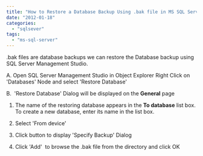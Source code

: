 ```yaml
---
title: "How to Restore a Database Backup Using .bak file in MS SQL Server 2008"
date: "2012-01-18"
categories: 
  - "sqlsever"
tags: 
  - "ms-sql-server"
---
```


.bak files are database backups we can restore the Database backup using SQL Server Management Studio.

A. Open SQL Server Management Studio in Object Explorer Right Click on 'Databases' Node and select 'Restore Database'


B.  'Restore Database' Dialog will be displayed on the **General** page

1. The name of the restoring database appears in the **To database** list box. To create a new database, enter its name in the list box.
    
2. Select 'From device'
    
3. Click button to display 'Specify Backup' Dialog
    
4. Click 'Add'  to browse the .bak file from the directory and click OK
    
